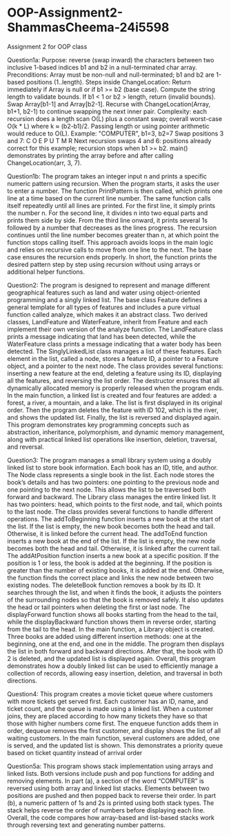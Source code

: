 # OOP-Assignment2-ShammasCheema-24i5598
Assignment 2 for OOP class 

Question1a: 
Purpose: reverse (swap inward) the characters between two inclusive 1-based indices b1 and b2 in a null-terminated char array.
Preconditions: Array must be non-null and null-terminated; b1 and b2 are 1-based positions (1..length).
Steps inside ChangeLocation:
Return immediately if Array is null or if b1 >= b2 (base case).
Compute the string length to validate bounds.
If b1 < 1 or b2 > length, return (invalid bounds).
Swap Array[b1-1] and Array[b2-1].
Recurse with ChangeLocation(Array, b1+1, b2-1) to continue swapping the next inner pair.
Complexity: each recursion does a length scan O(L) plus a constant swap; overall worst-case O(k * L) where k ≈ (b2-b1)/2. Passing length or using pointer arithmetic would reduce to O(L).
Example: "COMPUTER", b1=3, b2=7
Swap positions 3 and 7: C O E P U T M R
Next recursion swaps 4 and 6: positions already correct for this example; recursion stops when b1 >= b2.
main() demonstrates by printing the array before and after calling ChangeLocation(arr, 3, 7).

Question1b:
The program takes an integer input n and prints a specific numeric pattern using recursion.
When the program starts, it asks the user to enter a number. The function PrintPattern is then called, which prints one line at a time based on the current line number. The same function calls itself repeatedly until all lines are printed.
For the first line, it simply prints the number n.
For the second line, it divides n into two equal parts and prints them side by side.
From the third line onward, it prints several 1s followed by a number that decreases as the lines progress.
The recursion continues until the line number becomes greater than n, at which point the function stops calling itself.
This approach avoids loops in the main logic and relies on recursive calls to move from one line to the next. The base case ensures the recursion ends properly.
In short, the function prints the desired pattern step by step using recursion without using arrays or additional helper functions.

Question2:
The program is designed to represent and manage different geographical features such as land and water using object-oriented programming and a singly linked list.
The base class Feature defines a general template for all types of features and includes a pure virtual function called analyze, which makes it an abstract class. Two derived classes, LandFeature and WaterFeature, inherit from Feature and each implement their own version of the analyze function. The LandFeature class prints a message indicating that land has been detected, while the WaterFeature class prints a message indicating that a water body has been detected.
The SinglyLinkedList class manages a list of these features. Each element in the list, called a node, stores a feature ID, a pointer to a Feature object, and a pointer to the next node. The class provides several functions: inserting a new feature at the end, deleting a feature using its ID, displaying all the features, and reversing the list order. The destructor ensures that all dynamically allocated memory is properly released when the program ends.
In the main function, a linked list is created and four features are added: a forest, a river, a mountain, and a lake. The list is first displayed in its original order. Then the program deletes the feature with ID 102, which is the river, and shows the updated list. Finally, the list is reversed and displayed again.
This program demonstrates key programming concepts such as abstraction, inheritance, polymorphism, and dynamic memory management, along with practical linked list operations like insertion, deletion, traversal, and reversal.

Question3:
The program manages a small library system using a doubly linked list to store book information. Each book has an ID, title, and author.
The Node class represents a single book in the list. Each node stores the book’s details and has two pointers: one pointing to the previous node and one pointing to the next node. This allows the list to be traversed both forward and backward.
The Library class manages the entire linked list. It has two pointers: head, which points to the first node, and tail, which points to the last node. The class provides several functions to handle different operations.
The addToBeginning function inserts a new book at the start of the list. If the list is empty, the new book becomes both the head and tail. Otherwise, it is linked before the current head.
The addToEnd function inserts a new book at the end of the list. If the list is empty, the new node becomes both the head and tail. Otherwise, it is linked after the current tail.
The addAtPosition function inserts a new book at a specific position. If the position is 1 or less, the book is added at the beginning. If the position is greater than the number of existing books, it is added at the end. Otherwise, the function finds the correct place and links the new node between two existing nodes.
The deleteBook function removes a book by its ID. It searches through the list, and when it finds the book, it adjusts the pointers of the surrounding nodes so that the book is removed safely. It also updates the head or tail pointers when deleting the first or last node.
The displayForward function shows all books starting from the head to the tail, while the displayBackward function shows them in reverse order, starting from the tail to the head.
In the main function, a Library object is created. Three books are added using different insertion methods: one at the beginning, one at the end, and one in the middle. The program then displays the list in both forward and backward directions. After that, the book with ID 2 is deleted, and the updated list is displayed again.
Overall, this program demonstrates how a doubly linked list can be used to efficiently manage a collection of records, allowing easy insertion, deletion, and traversal in both directions.

Question4:
This program creates a movie ticket queue where customers with more tickets get served first. Each customer has an ID, name, and ticket count, and the queue is made using a linked list.
When a customer joins, they are placed according to how many tickets they have so that those with higher numbers come first. The enqueue function adds them in order, dequeue removes the first customer, and display shows the list of all waiting customers.
In the main function, several customers are added, one is served, and the updated list is shown. This demonstrates a priority queue based on ticket quantity instead of arrival order

Question5a:
This program shows stack implementation using arrays and linked lists. Both versions include push and pop functions for adding and removing elements.
In part (a), a section of the word “COMPUTER” is reversed using both array and linked list stacks. Elements between two positions are pushed and then popped back to reverse their order.
In part (b), a numeric pattern of 1s and 2s is printed using both stack types. The stack helps reverse the order of numbers before displaying each line.
Overall, the code compares how array-based and list-based stacks work through reversing text and generating number patterns.
